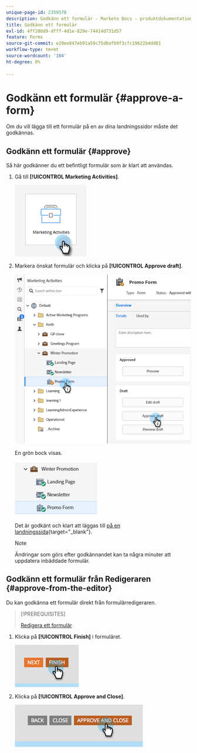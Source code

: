 ```yaml
---
unique-page-id: 2359578
description: Godkänn ett formulär - Marketo Docs - produktdokumentation
title: Godkänn ett formulär
exl-id: 4ff280d9-dfff-4d1e-829e-74414d731d57
feature: Forms
source-git-commit: e29ee847eb91a59c75d0afb9f3cfc19622b4dd81
workflow-type: tm+mt
source-wordcount: '104'
ht-degree: 0%

---
```


# Godkänn ett formulär {#approve-a-form}

Om du vill lägga till ett formulär på en av dina landningssidor måste det godkännas.

## Godkänn ett formulär {#approve}

Så här godkänner du ett befintligt formulär som är klart att användas.

1. Gå till **[!UICONTROL Marketing Activities]**.

   ![](assets/approve-a-form-1.png)

1. Markera önskat formulär och klicka på **[!UICONTROL Approve draft]**.

   ![](assets/approve-a-form-2.png)

   En grön bock visas.

   ![](assets/approve-a-form-3.png)

   Det är godkänt och klart att läggas till [på en landningssida](/help/marketo/product-docs/demand-generation/landing-pages/understanding-landing-pages/approve-unapprove-or-delete-a-landing-page.md){target="_blank"}.

   >[!NOTE]
   >
   >Ändringar som görs efter godkännandet kan ta några minuter att uppdatera inbäddade formulär.

## Godkänn ett formulär från Redigeraren {#approve-from-the-editor}

Du kan godkänna ett formulär direkt från formulärredigeraren.

>[!PREREQUISITES]
>
>[Redigera ett formulär](/help/marketo/product-docs/demand-generation/forms/form-actions/edit-a-form.md)

1. Klicka på **[!UICONTROL Finish]** i formuläret.

   ![](assets/approve-a-form-4.png)

1. Klicka på **[!UICONTROL Approve and Close]**.

   ![](assets/approve-a-form-5.png)
